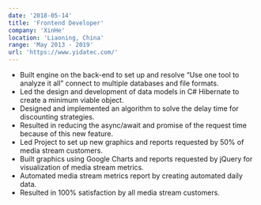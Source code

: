 ```yaml
---
date: '2018-05-14'
title: 'Frontend Developer'
company: 'XinHe'
location: 'Liaoning, China'
range: 'May 2013 - 2019'
url: 'https://www.yidatec.com/'
---
```


- Built engine on the back-end to set up and resolve “Use one tool to analyze it all” connect to multiple databases and file formats.
- Led the design and development of data models in C# Hibernate to create a minimum viable object.
- Designed and implemented an algorithm to solve the delay time for discounting strategies.
- Resulted in reducing the async/await and promise of the request time because of this new feature.
- Led Project to set up new graphics and reports requested by 50% of media stream customers.
- Built graphics using Google Charts and reports requested by jQuery for visualization of media stream metrics.
- Automated media stream metrics report by creating automated daily data.
- Resulted in 100% satisfaction by all media stream customers.



